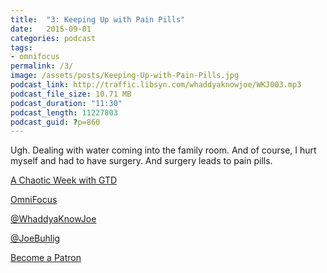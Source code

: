 ```yaml
---
title:  "3: Keeping Up with Pain Pills"
date:   2015-09-01
categories: podcast
tags:
- omnifocus
permalink: /3/
image: /assets/posts/Keeping-Up-with-Pain-Pills.jpg
podcast_link: http://traffic.libsyn.com/whaddyaknowjoe/WKJ003.mp3
podcast_file_size: 10.71 MB
podcast_duration: "11:30"
podcast_length: 11227803
podcast_guid: ?p=860
---
```


Ugh. Dealing with water coming into the family room. And of course, I hurt myself and had to have surgery. And surgery leads to pain pills.

<!--more-->

[A Chaotic Week with GTD](http://joebuhlig.com/a-chaotic-week-with-gtd/)

[OmniFocus](https://www.omnigroup.com/omnifocus/)

[@WhaddyaKnowJoe](https://twitter.com/whaddyaknowjoe)

[@JoeBuhlig](https://twitter.com/JoeBuhlig)

[Become a Patron](http://joebuhlig.com/patron/)